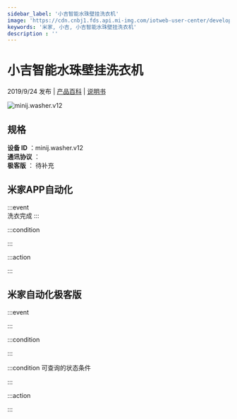 ```yaml
---
sidebar_label: '小吉智能水珠壁挂洗衣机'
image: 'https://cdn.cnbj1.fds.api.mi-img.com/iotweb-user-center/developer_1679047614105f2u6MmTL.png?GalaxyAccessKeyId=AKVGLQWBOVIRQ3XLEW&Expires=9223372036854775807&Signature=OubkWr89fYObSxlzYqw9vrl0OQw='
keywords: '米家, 小吉, 小吉智能水珠壁挂洗衣机'
description : ''
---
```

# 小吉智能水珠壁挂洗衣机

2019/9/24 发布 | [产品百科](https://home.mi.com/webapp/content/baike/product/index.html?model=minij.washer.v12/) | [说明书](https://home.mi.com/views/introduction.html?model=minij.washer.v12&region=cn)

![minij.washer.v12](https://cdn.cnbj1.fds.api.mi-img.com/iotweb-user-center/developer_1679047614105f2u6MmTL.png?GalaxyAccessKeyId=AKVGLQWBOVIRQ3XLEW&Expires=9223372036854775807&Signature=OubkWr89fYObSxlzYqw9vrl0OQw=)

## 规格  
> 
**设备 ID** ：minij.washer.v12  
**通讯协议** ：  
**极客版**  ： 待补充 


## 米家APP自动化  

:::event  
洗衣完成
:::

:::condition  

:::

:::action   

:::

## 米家自动化极客版  

:::event  

:::

:::condition  

:::

:::condition 可查询的状态条件  

:::

:::action  

:::

        
